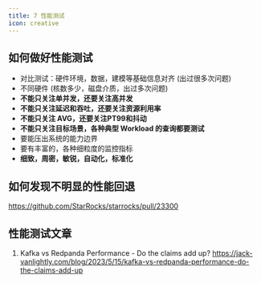 ```yaml
---
title: 7 性能测试
icon: creative
---
```


## 如何做好性能测试

* 对比测试：硬件环境，数据，建模等基础信息对齐 (出过很多次问题)
* 不同硬件 (核数多少，磁盘介质，出过多次问题)
* **不能只关注单并发，还要关注高并发**
* **不能只关注延迟和吞吐，还要关注资源利用率**
* **不能只关注 AVG，还要关注PT99和抖动**
* **不能只关注目标场景，各种典型 Workload 的查询都要测试**
* 要能压出系统的能力边界
* 要有丰富的，各种细粒度的监控指标
* **细致，周密，敏锐，自动化，标准化**


## 如何发现不明显的性能回退

<https://github.com/StarRocks/starrocks/pull/23300>

## 性能测试文章

1. Kafka vs Redpanda Performance - Do the claims add up? <https://jack-vanlightly.com/blog/2023/5/15/kafka-vs-redpanda-performance-do-the-claims-add-up>

